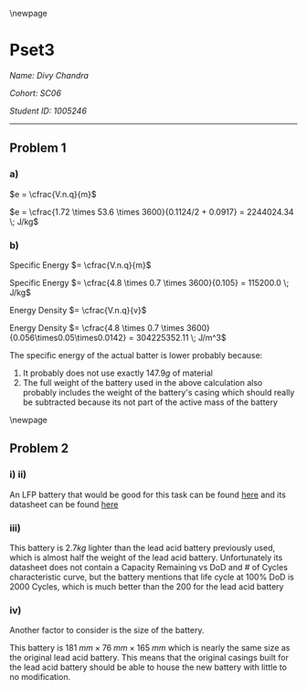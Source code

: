 \newpage
# Pset3

*Name: Divy Chandra*

*Cohort: SC06*

*Student ID: 1005246*

---

## **Problem 1**

### a)

$e = \cfrac{V.n.q}{m}$

$e = \cfrac{1.72 \times 53.6 \times 3600}{0.1124/2 + 0.0917} = 2244024.34 \; J/kg$

### b)

Specific Energy $= \cfrac{V.n.q}{m}$

Specific Energy $= \cfrac{4.8 \times 0.7 \times 3600}{0.105} = 115200.0 \; J/kg$

Energy Density $= \cfrac{V.n.q}{v}$

Energy Density $= \cfrac{4.8 \times 0.7 \times 3600}{0.056\times0.05\times0.0142} = 304225352.11 \; J/m^3$

The specific energy of the actual batter is lower probably because:

1. It probably does not use exactly $147.9g$ of material
2. The full weight of the battery used in the above calculation also probably includes the weight of the battery's casing which should really be subtracted because its not part of the active mass of the battery

\newpage

## Problem 2

### i) ii)

An LFP battery that would be good for this task can be found [here](https://www.mouser.sg/ProductDetail/Power-Sonic/PSL-BTP-12200?qs=Cb2nCFKsA8oZGyshsfdm%252BA%3D%3D "Battery") and its datasheet can be found [here](https://www.mouser.sg/datasheet/2/331/PSL-BTP-12200-technical-specifications_US-1601388.pdf "Datasheet")

### iii)

This battery is $2.7 kg$ lighter than the lead acid battery previously used, which is almost half the weight of the lead acid battery. Unfortunately its datasheet does not contain a Capacity Remaining vs DoD and # of Cycles characteristic curve, but the battery mentions that life cycle at 100% DoD is 2000 Cycles, which is much better than the 200 for the lead acid battery

### iv)

Another factor to consider is the size of the battery.

This battery is $181 \; mm \times 76 \; mm \times 165 \; mm$ which is nearly the same size as the original lead acid battery. This means that the original casings built for the lead acid battery should be able to house the new battery with little to no modification.